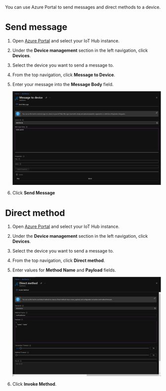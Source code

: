 You can use Azure Portal to send messages and direct methods to a device.

# Send message

1. Open [Azure Portal](https://portal.azure.com/) and select your IoT Hub instance.

2. Under the **Device management** section in the left navigation, click **Devices**.

3. Select the device you want to send a message to.

4. From the top navigation, click **Message to Device**.

5. Enter your message into the **Message Body** field.

    ![screen of azure portal send message to device](media/azure-portal-send-device-message.png)

6. Click **Send Message**

# Direct method

1. Open [Azure Portal](https://portal.azure.com/) and select your IoT Hub instance.

2. Under the **Device management** section in the left navigation, click **Devices**.

3. Select the device you want to send a message to.

4. From the top navigation, click **Direct method**.

5. Enter values for **Method Name** and **Payload** fields.

    ![screen of azure portal direct method invoke](media/azure-portal-send-device-method.png)

6. Click **Invoke Method**.